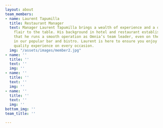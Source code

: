```yaml
---
layout: about
team_members:
- name: Laurent Tapumilla
  title: Restaurant Manager
  text: Manager Laurent Tapumilla brings a wealth of experience and a dash of French
    flair to the table. His background in hotel and restaurant establishments means
    that he runs a smooth operation as Omnia’s team leader, even on the busiest days
    in our popular bar and bistro. Laurent is here to ensure you enjoy a comfortable,
    quality experience on every occasion.
  img: "/assets/images/member2.jpg"
- name: ''
  title: ''
  text: ''
  img: ''
- name: ''
  title: ''
  text: ''
  img: ''
- name: ''
  title: ''
  text: ''
  img: ''
bottom_img: ''
team_title: ''

---
```

